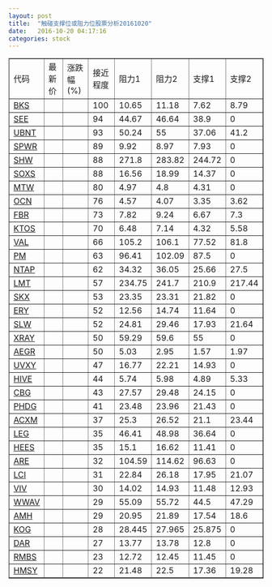 ```yaml
---
layout: post
title:  "触碰支撑位或阻力位股票分析20161020"
date:   2016-10-20 04:17:16
categories: stock
---
```

<script type="text/javascript">
var stockList = []
stockList.push('gb_bks');
stockList.push('gb_see');
stockList.push('gb_ubnt');
stockList.push('gb_spwr');
stockList.push('gb_shw');
stockList.push('gb_soxs');
stockList.push('gb_mtw');
stockList.push('gb_ocn');
stockList.push('gb_fbr');
stockList.push('gb_ktos');
stockList.push('gb_val');
stockList.push('gb_pm');
stockList.push('gb_ntap');
stockList.push('gb_lmt');
stockList.push('gb_skx');
stockList.push('gb_ery');
stockList.push('gb_slw');
stockList.push('gb_xray');
stockList.push('gb_aegr');
stockList.push('gb_uvxy');
stockList.push('gb_hive');
stockList.push('gb_cbg');
stockList.push('gb_phdg');
stockList.push('gb_acxm');
stockList.push('gb_leg');
stockList.push('gb_hees');
stockList.push('gb_are');
stockList.push('gb_lci');
stockList.push('gb_viv');
stockList.push('gb_wwav');
stockList.push('gb_amh');
stockList.push('gb_kog');
stockList.push('gb_dar');
stockList.push('gb_rmbs');
stockList.push('gb_hmsy');
</script>
<table border="1">
 <tr>
 <td>代码</td>
 <td>最新价</td>
 <td>涨跌幅(%)</td>
 <td>接近程度</td>
 <td>阻力1</td>
 <td>阻力2</td>
 <td>支撑1</td>
 <td>支撑2</td>
</tr>
  <tr id="bks" class="red">
  <td><a href="http://stock.finance.sina.com.cn/usstock/quotes/BKS.html" target="_blank">BKS</a></td><td></td><td></td><td>100</td><td>10.65</td><td>11.18</td><td>7.62</td><td>8.79</td></tr>
  <tr id="see" class="red">
  <td><a href="http://stock.finance.sina.com.cn/usstock/quotes/SEE.html" target="_blank">SEE</a></td><td></td><td></td><td>94</td><td>44.67</td><td>46.64</td><td>38.9</td><td>0</td></tr>
  <tr id="ubnt" class="red">
  <td><a href="http://stock.finance.sina.com.cn/usstock/quotes/UBNT.html" target="_blank">UBNT</a></td><td></td><td></td><td>93</td><td>50.24</td><td>55</td><td>37.06</td><td>41.2</td></tr>
  <tr id="spwr" class="red">
  <td><a href="http://stock.finance.sina.com.cn/usstock/quotes/SPWR.html" target="_blank">SPWR</a></td><td></td><td></td><td>89</td><td>9.92</td><td>8.97</td><td>7.93</td><td>0</td></tr>
  <tr id="shw" class="red">
  <td><a href="http://stock.finance.sina.com.cn/usstock/quotes/SHW.html" target="_blank">SHW</a></td><td></td><td></td><td>88</td><td>271.8</td><td>283.82</td><td>244.72</td><td>0</td></tr>
  <tr id="soxs" class="red">
  <td><a href="http://stock.finance.sina.com.cn/usstock/quotes/SOXS.html" target="_blank">SOXS</a></td><td></td><td></td><td>88</td><td>16.56</td><td>18.99</td><td>14.37</td><td>0</td></tr>
  <tr id="mtw" class="red">
  <td><a href="http://stock.finance.sina.com.cn/usstock/quotes/MTW.html" target="_blank">MTW</a></td><td></td><td></td><td>80</td><td>4.97</td><td>4.8</td><td>4.31</td><td>0</td></tr>
  <tr id="ocn" class="red">
  <td><a href="http://stock.finance.sina.com.cn/usstock/quotes/OCN.html" target="_blank">OCN</a></td><td></td><td></td><td>76</td><td>4.57</td><td>4.07</td><td>3.35</td><td>3.62</td></tr>
  <tr id="fbr" class="green">
  <td><a href="http://stock.finance.sina.com.cn/usstock/quotes/FBR.html" target="_blank">FBR</a></td><td></td><td></td><td>73</td><td>7.82</td><td>9.24</td><td>6.67</td><td>7.3</td></tr>
  <tr id="ktos" class="red">
  <td><a href="http://stock.finance.sina.com.cn/usstock/quotes/KTOS.html" target="_blank">KTOS</a></td><td></td><td></td><td>70</td><td>6.48</td><td>7.14</td><td>4.32</td><td>5.58</td></tr>
  <tr id="val" class="green">
  <td><a href="http://stock.finance.sina.com.cn/usstock/quotes/VAL.html" target="_blank">VAL</a></td><td></td><td></td><td>66</td><td>105.2</td><td>106.1</td><td>77.52</td><td>81.8</td></tr>
  <tr id="pm" class="red">
  <td><a href="http://stock.finance.sina.com.cn/usstock/quotes/PM.html" target="_blank">PM</a></td><td></td><td></td><td>63</td><td>96.41</td><td>102.09</td><td>87.5</td><td>0</td></tr>
  <tr id="ntap" class="red">
  <td><a href="http://stock.finance.sina.com.cn/usstock/quotes/NTAP.html" target="_blank">NTAP</a></td><td></td><td></td><td>62</td><td>34.32</td><td>36.05</td><td>25.66</td><td>27.5</td></tr>
  <tr id="lmt" class="red">
  <td><a href="http://stock.finance.sina.com.cn/usstock/quotes/LMT.html" target="_blank">LMT</a></td><td></td><td></td><td>57</td><td>234.75</td><td>241.7</td><td>210.9</td><td>217.44</td></tr>
  <tr id="skx" class="red">
  <td><a href="http://stock.finance.sina.com.cn/usstock/quotes/SKX.html" target="_blank">SKX</a></td><td></td><td></td><td>53</td><td>23.35</td><td>23.31</td><td>21.82</td><td>0</td></tr>
  <tr id="ery" class="red">
  <td><a href="http://stock.finance.sina.com.cn/usstock/quotes/ERY.html" target="_blank">ERY</a></td><td></td><td></td><td>52</td><td>12.56</td><td>14.74</td><td>11.64</td><td>0</td></tr>
  <tr id="slw" class="red">
  <td><a href="http://stock.finance.sina.com.cn/usstock/quotes/SLW.html" target="_blank">SLW</a></td><td></td><td></td><td>52</td><td>24.81</td><td>29.46</td><td>17.93</td><td>21.64</td></tr>
  <tr id="xray" class="green">
  <td><a href="http://stock.finance.sina.com.cn/usstock/quotes/XRAY.html" target="_blank">XRAY</a></td><td></td><td></td><td>50</td><td>59.29</td><td>59.6</td><td>55</td><td>0</td></tr>
  <tr id="aegr" class="green">
  <td><a href="http://stock.finance.sina.com.cn/usstock/quotes/AEGR.html" target="_blank">AEGR</a></td><td></td><td></td><td>50</td><td>5.03</td><td>2.95</td><td>1.57</td><td>1.97</td></tr>
  <tr id="uvxy" class="green">
  <td><a href="http://stock.finance.sina.com.cn/usstock/quotes/UVXY.html" target="_blank">UVXY</a></td><td></td><td></td><td>47</td><td>16.77</td><td>22.21</td><td>14.93</td><td>0</td></tr>
  <tr id="hive" class="green">
  <td><a href="http://stock.finance.sina.com.cn/usstock/quotes/HIVE.html" target="_blank">HIVE</a></td><td></td><td></td><td>44</td><td>5.74</td><td>5.98</td><td>4.89</td><td>5.33</td></tr>
  <tr id="cbg" class="green">
  <td><a href="http://stock.finance.sina.com.cn/usstock/quotes/CBG.html" target="_blank">CBG</a></td><td></td><td></td><td>43</td><td>27.57</td><td>29.48</td><td>24.15</td><td>0</td></tr>
  <tr id="phdg" class="green">
  <td><a href="http://stock.finance.sina.com.cn/usstock/quotes/PHDG.html" target="_blank">PHDG</a></td><td></td><td></td><td>41</td><td>23.48</td><td>23.96</td><td>21.43</td><td>0</td></tr>
  <tr id="acxm" class="red">
  <td><a href="http://stock.finance.sina.com.cn/usstock/quotes/ACXM.html" target="_blank">ACXM</a></td><td></td><td></td><td>37</td><td>25.3</td><td>26.52</td><td>21.1</td><td>23.44</td></tr>
  <tr id="leg" class="red">
  <td><a href="http://stock.finance.sina.com.cn/usstock/quotes/LEG.html" target="_blank">LEG</a></td><td></td><td></td><td>35</td><td>46.41</td><td>48.98</td><td>36.64</td><td>0</td></tr>
  <tr id="hees" class="green">
  <td><a href="http://stock.finance.sina.com.cn/usstock/quotes/HEES.html" target="_blank">HEES</a></td><td></td><td></td><td>35</td><td>15.1</td><td>16.62</td><td>11.41</td><td>0</td></tr>
  <tr id="are" class="green">
  <td><a href="http://stock.finance.sina.com.cn/usstock/quotes/ARE.html" target="_blank">ARE</a></td><td></td><td></td><td>32</td><td>104.59</td><td>114.62</td><td>96.63</td><td>0</td></tr>
  <tr id="lci" class="red">
  <td><a href="http://stock.finance.sina.com.cn/usstock/quotes/LCI.html" target="_blank">LCI</a></td><td></td><td></td><td>31</td><td>22.84</td><td>26.18</td><td>17.95</td><td>21.07</td></tr>
  <tr id="viv" class="red">
  <td><a href="http://stock.finance.sina.com.cn/usstock/quotes/VIV.html" target="_blank">VIV</a></td><td></td><td></td><td>30</td><td>14.02</td><td>14.93</td><td>11.48</td><td>12.93</td></tr>
  <tr id="wwav" class="red">
  <td><a href="http://stock.finance.sina.com.cn/usstock/quotes/WWAV.html" target="_blank">WWAV</a></td><td></td><td></td><td>29</td><td>55.09</td><td>55.72</td><td>44.5</td><td>47.29</td></tr>
  <tr id="amh" class="green">
  <td><a href="http://stock.finance.sina.com.cn/usstock/quotes/AMH.html" target="_blank">AMH</a></td><td></td><td></td><td>29</td><td>20.95</td><td>21.89</td><td>17.54</td><td>18.6</td></tr>
  <tr id="kog" class="green">
  <td><a href="http://stock.finance.sina.com.cn/usstock/quotes/KOG.html" target="_blank">KOG</a></td><td></td><td></td><td>28</td><td>28.445</td><td>27.965</td><td>25.875</td><td>0</td></tr>
  <tr id="dar" class="red">
  <td><a href="http://stock.finance.sina.com.cn/usstock/quotes/DAR.html" target="_blank">DAR</a></td><td></td><td></td><td>27</td><td>13.77</td><td>13.78</td><td>12.8</td><td>0</td></tr>
  <tr id="rmbs" class="green">
  <td><a href="http://stock.finance.sina.com.cn/usstock/quotes/RMBS.html" target="_blank">RMBS</a></td><td></td><td></td><td>23</td><td>12.72</td><td>12.45</td><td>11.45</td><td>0</td></tr>
  <tr id="hmsy" class="green">
  <td><a href="http://stock.finance.sina.com.cn/usstock/quotes/HMSY.html" target="_blank">HMSY</a></td><td></td><td></td><td>22</td><td>21.48</td><td>22.5</td><td>17.36</td><td>19.28</td></tr>
</table>

